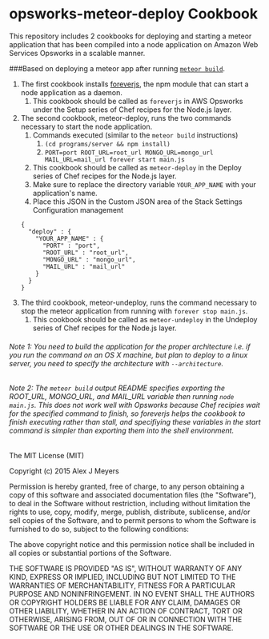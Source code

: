 opsworks-meteor-deploy Cookbook
===============================

This repository includes 2 cookbooks for deploying and starting a meteor application that has been compiled into a node application on Amazon Web Services Opsworks in a scalable manner.


###Based on deploying a meteor app after running [`meteor build`](https://www.meteor.com/isobuild).  


1. The first cookbook installs [foreverjs](https://github.com/foreverjs/forever), the npm module that can start a node application as a daemon.
	1. This cookbook should be called as `foreverjs` in AWS Opsworks under the Setup series of Chef recipes for the Node.js layer.
2. The second cookbook, meteor-deploy, runs the two commands necessary to start the node application. 
	1. Commands executed (similar to the `meteor build` instructions)
		1. `(cd programs/server && npm install)`
		2. `PORT=port ROOT_URL=root_url MONGO_URL=mongo_url MAIL_URL=mail_url forever start main.js`
	2. This cookbook should be called as `meteor-deploy` in the Deploy series of Chef recipes for the Node.js layer. 
	3. Make sure to replace the directory variable `YOUR_APP_NAME` with your application's name. 
	4. Place this JSON in the Custom JSON area of the Stack Settings Configuration management
	```
	{
	  "deploy" : {
	    "YOUR_APP_NAME" : {
	      "PORT" : "port",
	      "ROOT_URL" : "root_url",
	      "MONGO_URL" : "mongo_url",
	      "MAIL_URL" : "mail_url"
	    }
	  }
	}
	```
3. The third cookbook, meteor-undeploy, runs the command necessary to stop the meteor application from running with `forever stop main.js`.
	1. This cookbook should be called as `meteor-undeploy` in the Undeploy series of Chef recipes for the Node.js layer. 
		  
###### Note 1: You need to build the application for the proper architecture i.e. if you run the command on an OS X machine, but plan to deploy to a linux server, you need to specify the architecture with `--architecture`.


###### Note 2: The `meteor build` output README specifies exporting the ROOT_URL, MONGO_URL, and MAIL_URL variable then running `node main.js`.  This does not work well with Opsworks because Chef recipies wait for the specified command to finish, so foreverjs helps the cookbook to finish executing rather than stall, and specifiying these variables in the start command is simpler than exporting them into the shell environment.



The MIT License (MIT)

Copyright (c) 2015 Alex J Meyers

Permission is hereby granted, free of charge, to any person obtaining a copy
of this software and associated documentation files (the "Software"), to deal
in the Software without restriction, including without limitation the rights
to use, copy, modify, merge, publish, distribute, sublicense, and/or sell
copies of the Software, and to permit persons to whom the Software is
furnished to do so, subject to the following conditions:

The above copyright notice and this permission notice shall be included in
all copies or substantial portions of the Software.

THE SOFTWARE IS PROVIDED "AS IS", WITHOUT WARRANTY OF ANY KIND, EXPRESS OR
IMPLIED, INCLUDING BUT NOT LIMITED TO THE WARRANTIES OF MERCHANTABILITY,
FITNESS FOR A PARTICULAR PURPOSE AND NONINFRINGEMENT. IN NO EVENT SHALL THE
AUTHORS OR COPYRIGHT HOLDERS BE LIABLE FOR ANY CLAIM, DAMAGES OR OTHER
LIABILITY, WHETHER IN AN ACTION OF CONTRACT, TORT OR OTHERWISE, ARISING FROM,
OUT OF OR IN CONNECTION WITH THE SOFTWARE OR THE USE OR OTHER DEALINGS IN
THE SOFTWARE.
